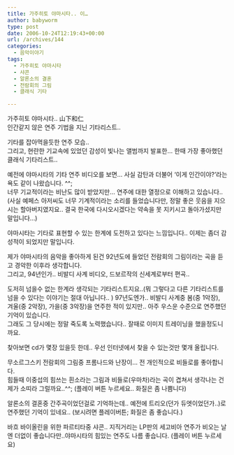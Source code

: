 ```yaml
---
title: 가주히토 야마시타.. 이…
author: babyworm
type: post
date: 2006-10-24T12:19:43+00:00
url: /archives/144
categories:
  - 음악이야기
tags:
  - 가주히토 야마시타
  - 샤콘
  - 알론소의 결혼
  - 전람회의 그림
  - 클래식 기타

---
```

가주히토 야마시타.. 山下和仁  
인간같지 않은 연주 기법을 지닌 기타리스트..  
  
기타를 잡아먹을듯한 연주 모습..  
그리고, 현란한 기교속에 있었던 감성이 빛나는 앨범까지 발표한&#8230; 한때 가장 좋아했던 클래식 기타리스트..  
  
예전에 야마시타의 기타 연주 비디오를 보면&#8230; 사실 감탄과 더불어 &#8216;이게 인간이야?&#8217;라는 욕도 같이 나왔습니다. ^^;  
너무 기교적이라는 비난도 많이 받았지만&#8230; 연주에 대한 열정으로 이해하고 있습니다..  
(사실 예페스 아저씨도 너무 기계적이라는 소리를 들었습니다만, 정말 좋은 웃음을 지으시는 할아버지였지요.. 결국 한국에 다시오시겠다는 약속을 못 지키시고 돌아가셨지만 말입니다&#8230;)  
  
야마시타는 기타로 표현할 수 있는 한계에 도전하고 있다는 느낌입니다.. 이제는 좀더 감성적이 되었지만 말입니다.  
  
제가 야마시타의 음악을 좋아하게 된건 92년도에 들었던 전람회의 그림이라는 곡을 듣고 경악한 이후라 생각합니다.  
그리고, 94년인가.. 비발디 사계 비디오, 드보르작의 신세계로부터 편곡..  
  
도저히 넘을수 없는 한계라 생각되는 기타리스트지요..(뭐 그렇다고 다른 기타리스트를 넘을 수 있다는 이야기는 절대 아닙니다.. ) 97년도엔가.. 비발디 사계중 봄(중 1악장), 겨울(중 2악장), 가을(중 3악장)을 연주한 적이 있지만.. 아주 우스운 수준으로 연주했던 기억이 있습니다.  
그래도 그 당시에는 정말 죽도록 노력했습니다.. 잘때로 이미지 트레이닝을 했을정도니까요.  
  
찾아보면 cd가 몇장 있을듯 한데.. 우선 인터넷에서 찾을 수 있는것만 몇개 올립니다.  
  


  
무소르그스키 전람회의 그림중 프롬나드와 난장이&#8230; 전 개인적으로 비들로를 좋아합니다.  
힘들때 이중섭의 힘쓰는 흰소라는 그림과 비들로(우마차)라는 곡이 겹쳐서 생각나는 건 제가 소띠라 그럴까요..^^; (플레이 버튼 누르세요.. 화질은 좀 나쁨니다)  
  
  
  
알론소의 결혼중 간주곡이었던걸로 기억하는데.. 예전에 트리오(던가 듀엣이었던가..)로 연주했던 기억이 있네요.. (보시려면 플레이버튼; 화질은 좀 좋습니다.)  
  
  
바흐 바이올린을 위한 파르티타중 샤콘.. 지직거리는 LP판의 세고비아 연주가 비오는 날엔 더없이 좋습니다만..야마시타의 힘있는 연주도 나름 좋습니다. (플레이 버튼 누르세요)